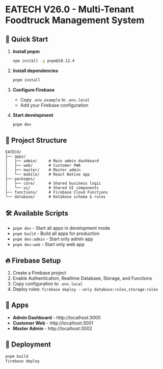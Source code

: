 ﻿# EATECH V26.0 - Multi-Tenant Foodtruck Management System

## 🚀 Quick Start

1. **Install pnpm**
   ```bash
   npm install -g pnpm@10.12.4
   ```

2. **Install dependencies**
   ```bash
   pnpm install
   ```

3. **Configure Firebase**
   - Copy `.env.example` to `.env.local`
   - Add your Firebase configuration

4. **Start development**
   ```bash
   pnpm dev
   ```

## 📁 Project Structure

```
EATECH/
├── apps/
│   ├── admin/     # Main admin dashboard
│   ├── web/       # Customer PWA
│   ├── master/    # Master admin
│   └── mobile/    # React Native app
├── packages/
│   ├── core/      # Shared business logic
│   └── ui/        # Shared UI components
├── functions/     # Firebase Cloud Functions
└── database/      # Database schema & rules
```

## 🛠️ Available Scripts

- `pnpm dev` - Start all apps in development mode
- `pnpm build` - Build all apps for production
- `pnpm dev:admin` - Start only admin app
- `pnpm dev:web` - Start only web app

## 🔥 Firebase Setup

1. Create a Firebase project
2. Enable Authentication, Realtime Database, Storage, and Functions
3. Copy configuration to `.env.local`
4. Deploy rules: `firebase deploy --only database:rules,storage:rules`

## 📱 Apps

- **Admin Dashboard** - http://localhost:3000
- **Customer Web** - http://localhost:3001
- **Master Admin** - http://localhost:3002

## 🚀 Deployment

```bash
pnpm build
firebase deploy
```
